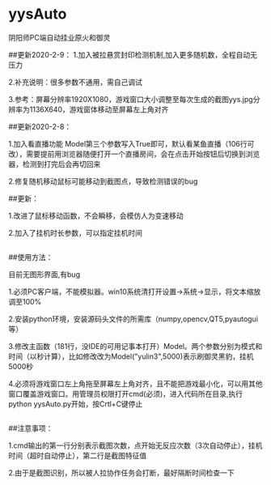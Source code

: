 # yysAuto
阴阳师PC端自动挂业原火和御灵


##更新2020-2-9：
1.加入被拉悬赏封印检测机制,加入更多随机数，全程自动无压力

2.补充说明：很多参数不通用，需自己调试

3.参考：屏幕分辨率1920X1080，游戏窗口大小调整至每次生成的截图yys.jpg分辨率为1136X640，游戏窗体移动至屏幕左上角对齐

##更新2020-2-8：

1.加入看直播功能 Model第三个参数写入True即可，默认看某鱼直播（106行可改），需要提前用浏览器随便打开一个直播房间，会在点击开始按钮后切换到浏览器，检测到打完后会再切回来

2.修复随机移动鼠标可能移动到截图点，导致检测错误的bug

##更新：

1.改进了鼠标移动函数，不会瞬移，会模仿人为变速移动

2.加入了挂机时长参数，可以指定挂机时间

```

```  


##使用方法：

目前无图形界面,有bug

1.必须PC客户端，不能模拟器。win10系统清打开设置->系统->显示，将文本缩放调至100%

2.安装python环境，安装源码头文件的所需库（numpy,opencv,QT5,pyautogui等）

3.修改主函数（181行，没IDE的可用记事本打开）Model。两个参数分别为模式和时间（以秒计算），比如修改改为Model("yulin3",5000)表示刷御灵黑豹，挂机5000秒

4.必须将游戏窗口左上角拖至屏幕左上角对齐，且不能把游戏最小化，可以用其他窗口覆盖游戏窗口。用管理员权限打开cmd(必须)，进入代码所在目录,执行python yysAuto.py开始，按Crtl+C键停止

```

```  
##注意事项：

1.cmd输出的第一行分别表示截图次数，点开始无反应次数（3次自动停止），挂机时间（超时自动停止），第二行是截图特征值

2.由于是截图识别，所以被人拉协作任务会打断，最好隔断时间检查一下
